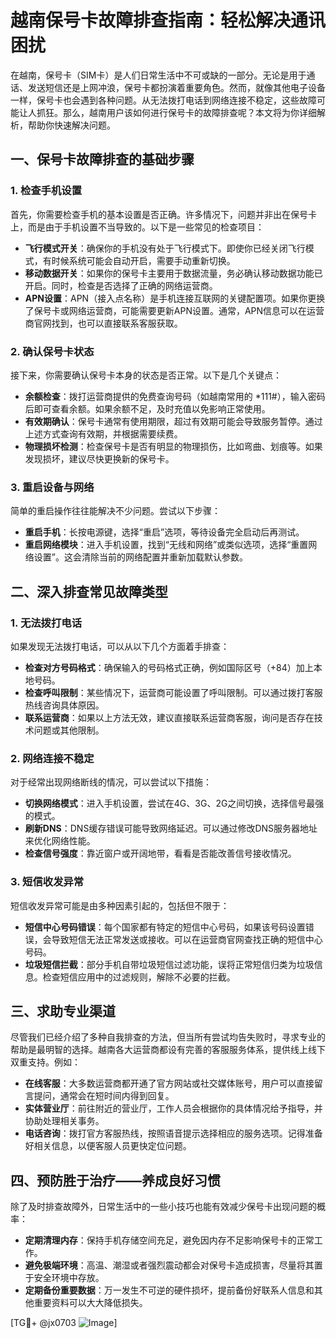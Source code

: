# 越南保号卡故障排查指南：轻松解决通讯困扰

在越南，保号卡（SIM卡）是人们日常生活中不可或缺的一部分。无论是用于通话、发送短信还是上网冲浪，保号卡都扮演着重要角色。然而，就像其他电子设备一样，保号卡也会遇到各种问题。从无法拨打电话到网络连接不稳定，这些故障可能让人抓狂。那么，越南用户该如何进行保号卡的故障排查呢？本文将为你详细解析，帮助你快速解决问题。

## 一、保号卡故障排查的基础步骤

### 1. 检查手机设置
首先，你需要检查手机的基本设置是否正确。许多情况下，问题并非出在保号卡上，而是由于手机设置不当导致的。以下是一些常见的检查项目：

- **飞行模式开关**：确保你的手机没有处于飞行模式下。即使你已经关闭飞行模式，有时候系统可能会自动开启，需要手动重新切换。
- **移动数据开关**：如果你的保号卡主要用于数据流量，务必确认移动数据功能已开启。同时，检查是否选择了正确的网络运营商。
- **APN设置**：APN（接入点名称）是手机连接互联网的关键配置项。如果你更换了保号卡或网络运营商，可能需要更新APN设置。通常，APN信息可以在运营商官网找到，也可以直接联系客服获取。

### 2. 确认保号卡状态
接下来，你需要确认保号卡本身的状态是否正常。以下是几个关键点：

- **余额检查**：拨打运营商提供的免费查询号码（如越南常用的 *111#），输入密码后即可查看余额。如果余额不足，及时充值以免影响正常使用。
- **有效期确认**：保号卡通常有使用期限，超过有效期可能会导致服务暂停。通过上述方式查询有效期，并根据需要续费。
- **物理损坏检测**：检查保号卡是否有明显的物理损伤，比如弯曲、划痕等。如果发现损坏，建议尽快更换新的保号卡。

### 3. 重启设备与网络
简单的重启操作往往能解决不少问题。尝试以下步骤：

- **重启手机**：长按电源键，选择“重启”选项，等待设备完全启动后再测试。
- **重启网络模块**：进入手机设置，找到“无线和网络”或类似选项，选择“重置网络设置”。这会清除当前的网络配置并重新加载默认参数。

## 二、深入排查常见故障类型

### 1. 无法拨打电话
如果发现无法拨打电话，可以从以下几个方面着手排查：

- **检查对方号码格式**：确保输入的号码格式正确，例如国际区号（+84）加上本地号码。
- **检查呼叫限制**：某些情况下，运营商可能设置了呼叫限制。可以通过拨打客服热线咨询具体原因。
- **联系运营商**：如果以上方法无效，建议直接联系运营商客服，询问是否存在技术问题或其他限制。

### 2. 网络连接不稳定
对于经常出现网络断线的情况，可以尝试以下措施：

- **切换网络模式**：进入手机设置，尝试在4G、3G、2G之间切换，选择信号最强的模式。
- **刷新DNS**：DNS缓存错误可能导致网络延迟。可以通过修改DNS服务器地址来优化网络性能。
- **检查信号强度**：靠近窗户或开阔地带，看看是否能改善信号接收情况。

### 3. 短信收发异常
短信收发异常可能是由多种因素引起的，包括但不限于：

- **短信中心号码错误**：每个国家都有特定的短信中心号码，如果该号码设置错误，会导致短信无法正常发送或接收。可以在运营商官网查找正确的短信中心号码。
- **垃圾短信拦截**：部分手机自带垃圾短信过滤功能，误将正常短信归类为垃圾信息。检查短信应用中的过滤规则，解除不必要的拦截。

## 三、求助专业渠道

尽管我们已经介绍了多种自我排查的方法，但当所有尝试均告失败时，寻求专业的帮助是最明智的选择。越南各大运营商都设有完善的客服服务体系，提供线上线下双重支持。例如：

- **在线客服**：大多数运营商都开通了官方网站或社交媒体账号，用户可以直接留言提问，通常会在短时间内得到回复。
- **实体营业厅**：前往附近的营业厅，工作人员会根据你的具体情况给予指导，并协助处理相关事务。
- **电话咨询**：拨打官方客服热线，按照语音提示选择相应的服务选项。记得准备好相关信息，以便客服人员更快定位问题。

## 四、预防胜于治疗——养成良好习惯

除了及时排查故障外，日常生活中的一些小技巧也能有效减少保号卡出现问题的概率：

- **定期清理内存**：保持手机存储空间充足，避免因内存不足影响保号卡的正常工作。
- **避免极端环境**：高温、潮湿或者强烈震动都会对保号卡造成损害，尽量将其置于安全环境中存放。
- **定期备份重要数据**：万一发生不可逆的硬件损坏，提前备份好联系人信息和其他重要资料可以大大降低损失。

[TG💪+ @jx0703 ![Image](https://github.com/user-attachments/assets/dbca1d08-cadb-493c-b0ec-ad6f7a83f270)]